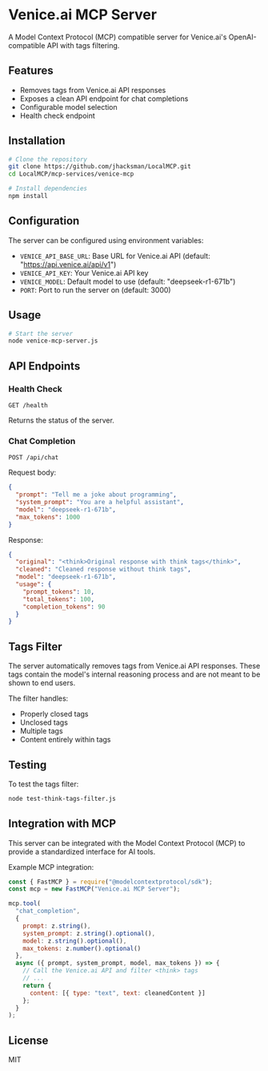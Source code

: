 # Venice.ai MCP Server

A Model Context Protocol (MCP) compatible server for Venice.ai's OpenAI-compatible API with <think> tags filtering.

## Features

- Removes <think> tags from Venice.ai API responses
- Exposes a clean API endpoint for chat completions
- Configurable model selection
- Health check endpoint

## Installation

```bash
# Clone the repository
git clone https://github.com/jhacksman/LocalMCP.git
cd LocalMCP/mcp-services/venice-mcp

# Install dependencies
npm install
```

## Configuration

The server can be configured using environment variables:

- `VENICE_API_BASE_URL`: Base URL for Venice.ai API (default: "https://api.venice.ai/api/v1")
- `VENICE_API_KEY`: Your Venice.ai API key
- `VENICE_MODEL`: Default model to use (default: "deepseek-r1-671b")
- `PORT`: Port to run the server on (default: 3000)

## Usage

```bash
# Start the server
node venice-mcp-server.js
```

## API Endpoints

### Health Check

```
GET /health
```

Returns the status of the server.

### Chat Completion

```
POST /api/chat
```

Request body:
```json
{
  "prompt": "Tell me a joke about programming",
  "system_prompt": "You are a helpful assistant",
  "model": "deepseek-r1-671b",
  "max_tokens": 1000
}
```

Response:
```json
{
  "original": "<think>Original response with think tags</think>",
  "cleaned": "Cleaned response without think tags",
  "model": "deepseek-r1-671b",
  "usage": {
    "prompt_tokens": 10,
    "total_tokens": 100,
    "completion_tokens": 90
  }
}
```

## <think> Tags Filter

The server automatically removes <think> tags from Venice.ai API responses. These tags contain the model's internal reasoning process and are not meant to be shown to end users.

The filter handles:
- Properly closed <think> tags
- Unclosed <think> tags
- Multiple <think> tags
- Content entirely within <think> tags

## Testing

To test the <think> tags filter:

```bash
node test-think-tags-filter.js
```

## Integration with MCP

This server can be integrated with the Model Context Protocol (MCP) to provide a standardized interface for AI tools.

Example MCP integration:

```javascript
const { FastMCP } = require("@modelcontextprotocol/sdk");
const mcp = new FastMCP("Venice.ai MCP Server");

mcp.tool(
  "chat_completion",
  {
    prompt: z.string(),
    system_prompt: z.string().optional(),
    model: z.string().optional(),
    max_tokens: z.number().optional()
  },
  async ({ prompt, system_prompt, model, max_tokens }) => {
    // Call the Venice.ai API and filter <think> tags
    // ...
    return {
      content: [{ type: "text", text: cleanedContent }]
    };
  }
);
```

## License

MIT
